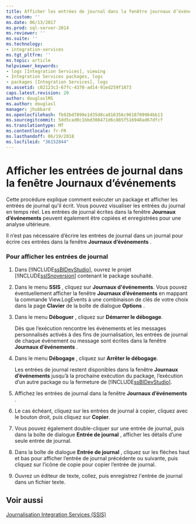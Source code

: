 ```yaml
---
title: Afficher les entrées de journal dans la fenêtre journaux d’événements | Documents Microsoft
ms.custom: ''
ms.date: 06/13/2017
ms.prod: sql-server-2014
ms.reviewer: ''
ms.suite: ''
ms.technology:
- integration-services
ms.tgt_pltfrm: ''
ms.topic: article
helpviewer_keywords:
- logs [Integration Services], viewing
- Integration Services packages, logs
- packages [Integration Services], logs
ms.assetid: c02123c3-67fc-4370-ad14-91ed259f1873
caps.latest.revision: 20
author: douglaslMS
ms.author: douglasl
manager: jhubbard
ms.openlocfilehash: fb92bd7899e1d35d8ca816356c9618709964bb13
ms.sourcegitcommit: 5dd5cad0c1bbd308471d6c885f516948ad67dfcf
ms.translationtype: MT
ms.contentlocale: fr-FR
ms.lasthandoff: 06/19/2018
ms.locfileid: "36152844"
---
```

# <a name="view-log-entries-in-the-log-events-window"></a>Afficher les entrées de journal dans la fenêtre Journaux d’événements
  Cette procédure explique comment exécuter un package et afficher les entrées de journal qu'il écrit. Vous pouvez visualiser les entrées du journal en temps réel. Les entrées de journal écrites dans la fenêtre **Journaux d’événements** peuvent également être copiées et enregistrées pour une analyse ultérieure.  
  
 Il n’est pas nécessaire d’écrire les entrées de journal dans un journal pour écrire ces entrées dans la fenêtre **Journaux d’événements** .  
  
### <a name="to-view-log-entries"></a>Pour afficher les entrées de journal  
  
1.  Dans [!INCLUDE[ssBIDevStudio](../includes/ssbidevstudio-md.md)], ouvrez le projet [!INCLUDE[ssISnoversion](../includes/ssisnoversion-md.md)] contenant le package souhaité.  
  
2.  Dans le menu **SSIS** , cliquez sur **Journaux d'événements**. Vous pouvez éventuellement afficher la fenêtre **Journaux d’événements** en mappant la commande View.LogEvents à une combinaison de clés de votre choix dans la page **Clavier** de la boîte de dialogue **Options** .  
  
3.  Dans le menu **Déboguer** , cliquez sur **Démarrer le débogage**.  
  
     Dès que l’exécution rencontre les événements et les messages personnalisés activés à des fins de journalisation, les entrées de journal de chaque événement ou message sont écrites dans la fenêtre **Journaux d’événements** .  
  
4.  Dans le menu **Débogage** , cliquez sur **Arrêter le débogage**.  
  
     Les entrées de journal restent disponibles dans la fenêtre **Journaux d’événements** jusqu’à la prochaine exécution du package, l’exécution d’un autre package ou la fermeture de [!INCLUDE[ssBIDevStudio](../includes/ssbidevstudio-md.md)].  
  
5.  Affichez les entrées de journal dans la fenêtre **Journaux d’événements** .  
  
6.  Le cas échéant, cliquez sur les entrées de journal à copier, cliquez avec le bouton droit, puis cliquez sur **Copier**.  
  
7.  Vous pouvez également double-cliquer sur une entrée de journal, puis dans la boîte de dialogue **Entrée de journal** , afficher les détails d’une seule entrée de journal.  
  
8.  Dans la boîte de dialogue **Entrée de journal** , cliquez sur les flèches haut et bas pour afficher l’entrée de journal précédente ou suivante, puis cliquez sur l’icône de copie pour copier l’entrée de journal.  
  
9. Ouvrez un éditeur de texte, collez, puis enregistrez l'entrée de journal dans un fichier texte.  
  
## <a name="see-also"></a>Voir aussi  
 [Journalisation Integration Services &#40;SSIS&#41;](performance/integration-services-ssis-logging.md)  
  
  